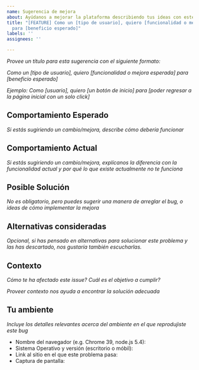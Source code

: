 ```yaml
---
name: Sugerencia de mejora
about: Ayúdanos a mejorar la plataforma describiendo tus ideas con este formato
title: "[FEATURE] Como un [tipo de usuario], quiero [funcionalidad o mejora esperada]
  para [beneficio esperado]"
labels: ''
assignees: ''

---
```


*Provee un título para esta sugerencia con el siguiente formato:*

*Como un [tipo de usuario], quiero [funcionalidad o mejora esperada] para
[beneficio esperado]*

*Ejemplo: Como [usuario], quiero [un botón de inicio] para [poder regresar a la
página inicial con un solo click]*

## Comportamiento Esperado

*Si estás sugiriendo un cambio/mejora, describe cómo debería funcionar*

## Comportamiento Actual

*Si estás sugiriendo un cambio/mejora, explícanos la diferencia con la
funcionalidad actual y por qué lo que existe actualmente no te funciona*

## Posible Solución

*No es obligatorio, pero puedes sugerir una manera de arreglar el bug, o ideas
de cómo implementar la mejora*

## Alternativas consideradas

*Opcional, si has pensado en alternativas para solucionar este problema y las has descartado, nos gustaría también escucharlas.*


## Contexto

*Cómo te ha afectado este issue? Cuál es el objetivo a cumplir?*

*Proveer contexto nos ayuda a encontrar la solución adecuada*

## Tu ambiente

*Incluye los detalles relevantes acerca del ambiente en el que reprodujiste
este bug*

* Nombre del navegador (e.g. Chrome 39, node.js 5.4):
* Sistema Operativo y versión (escritorio o móbil):
* Link al sitio en el que este problema pasa:
* Captura de pantalla:

